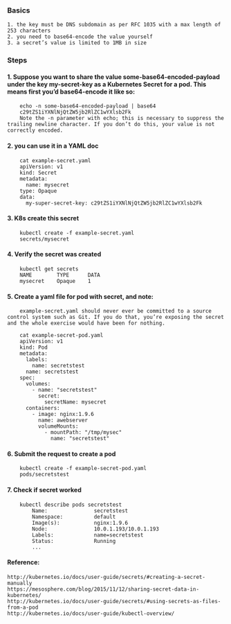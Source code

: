 ### Basics
    1. the key must be DNS subdomain as per RFC 1035 with a max length of 253 characters
    2. you need to base64-encode the value yourself
    3. a secret’s value is limited to 1MB in size

### Steps
#### 1. Suppose you want to share the value some-base64-encoded-payload under the key my-secret-key as a Kubernetes Secret for a pod. This means first you’d base64-encode it like so:
        echo -n some-base64-encoded-payload | base64
        c29tZS1iYXNlNjQtZW5jb2RlZC1wYXlsb2Fk
        Note the -n parameter with echo; this is necessary to suppress the trailing newline character. If you don’t do this, your value is not correctly encoded.
#### 2. you can use it in a YAML doc
        cat example-secret.yaml
        apiVersion: v1
        kind: Secret
        metadata:
          name: mysecret
        type: Opaque
        data:
          my-super-secret-key: c29tZS1iYXNlNjQtZW5jb2RlZC1wYXlsb2Fk
#### 3. K8s create this secret
        kubectl create -f example-secret.yaml
        secrets/mysecret
        
#### 4. Verify the secret was created
        kubectl get secrets
        NAME        TYPE      DATA
        mysecret    Opaque    1
#### 5. Create a yaml file for pod with secret, and note:
        example-secret.yaml should never ever be committed to a source control system such as Git. If you do that, you’re exposing the secret and the whole exercise would have been for nothing.
        
        cat example-secret-pod.yaml
        apiVersion: v1
        kind: Pod
        metadata:
          labels:
            name: secretstest
          name: secretstest
        spec:
          volumes:
            - name: "secretstest"
              secret:
                secretName: mysecret
          containers:
            - image: nginx:1.9.6
              name: awebserver
              volumeMounts:
                - mountPath: "/tmp/mysec"
                  name: "secretstest"
#### 6. Submit the request to create a pod
        kubectl create -f example-secret-pod.yaml
        pods/secretstest

#### 7. Check if secret worked
        kubectl describe pods secretstest
            Name:               secretstest
            Namespace:          default
            Image(s):           nginx:1.9.6
            Node:               10.0.1.193/10.0.1.193
            Labels:             name=secretstest
            Status:             Running
            ...
#### Reference:
    http://kubernetes.io/docs/user-guide/secrets/#creating-a-secret-manually
    https://mesosphere.com/blog/2015/11/12/sharing-secret-data-in-kubernetes/
    http://kubernetes.io/docs/user-guide/secrets/#using-secrets-as-files-from-a-pod
    http://kubernetes.io/docs/user-guide/kubectl-overview/